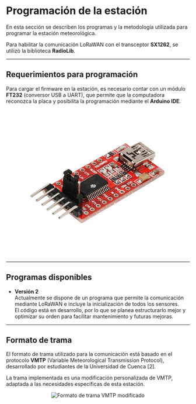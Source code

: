 # Programación de la estación

En esta sección se describen los programas y la metodología utilizada para programar la estación meteorológica.

Para habilitar la comunicación LoRaWAN con el transceptor **SX1262**, se utilizó la biblioteca **RadioLib**.

---

## Requerimientos para programación

Para cargar el firmware en la estación, es necesario contar con un módulo **FT232** (conversor USB a UART), que permite que la computadora reconozca la placa y posibilita la programación mediante el **Arduino IDE**.

<p align="center">
  <img src="../Resources/s-l400.jpg" alt="Módulo FT232 para programación" width="400"/>
</p>

---

## Programas disponibles

- **Versión 2**  
Actualmente se dispone de un programa que permite la comunicación mediante LoRaWAN e incluye la inicialización de todos los sensores.  
El código está en desarrollo, por lo que se planea estructurarlo mejor y optimizar su orden para facilitar mantenimiento y futuras mejoras.


---

## Formato de trama

El formato de trama utilizado para la comunicación está basado en el protocolo **VMTP** (Variable Meteorological Transmission Protocol), desarrollado por estudiantes de la Universidad de Cuenca [2].  

La trama implementada es una modificación personalizada de VMTP, adaptada a las necesidades específicas de esta estación.

<p align="center">
  <img src="" alt="Formato de trama VMTP modificado" width="400"/>
</p>


